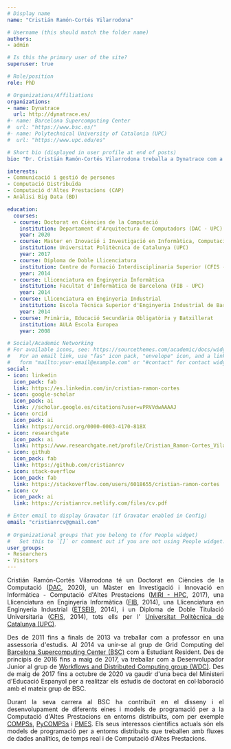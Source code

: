 ```yaml
---
# Display name
name: "Cristián Ramón-Cortés Vilarrodona"

# Username (this should match the folder name)
authors:
- admin

# Is this the primary user of the site?
superuser: true

# Role/position
role: PhD

# Organizations/Affiliations
organizations:
- name: Dynatrace
  url: http://dynatrace.es/
#- name: Barcelona Supercomputing Center
#  url: "https://www.bsc.es/"
#- name: Polytechnical University of Catalonia (UPC)
#  url: "https://www.upc.edu/es"

# Short bio (displayed in user profile at end of posts)
bio: "Dr. Cristián Ramón-Cortés Vilarrodona treballa a Dynatrace com a Senior Software Engineer."

interests:   
- Communicació i gestió de persones
- Computació Distribuïda
- Computació d'Altes Prestacions (CAP)
- Anàlisi Big Data (BD)

education:
  courses:
  - course: Doctorat en Ciències de la Computació
    institution: Departament d'Arquitectura de Computadors (DAC - UPC) y Barcelona Supercomputing Center (BSC)
    year: 2020
  - course: Master en Inovació i Investigació en Informàtica, Computació d'Altes Prestacions (MIRI - HPC)
    institution: Universitat Politècnica de Catalunya (UPC)
    year: 2017
  - course: Diploma de Doble Llicenciatura
    institution: Centre de Formació Interdisciplinaria Superior (CFIS - UPC)
    year: 2014
  - course: Llicenciatura en Enginyeria Informàtica
    institution: Facultat d'Informàtica de Barcelona (FIB - UPC)
    year: 2014
  - course: Llicenciatura en Enginyeria Industrial
    institution: Escola Tècnica Superior d'Enginyeria Industrial de Barcelona (ETSEIB - UPC)
    year: 2014
  - course: Primària, Educació Secundària Obligatòria y Batxillerat
    institution: AULA Escola Europea
    year: 2008

# Social/Academic Networking
# For available icons, see: https://sourcethemes.com/academic/docs/widgets/#icons
#   For an email link, use "fas" icon pack, "envelope" icon, and a link in the
#   form "mailto:your-email@example.com" or "#contact" for contact widget.
social:
- icon: linkedin
  icon_pack: fab
  link: https://es.linkedin.com/in/cristian-ramon-cortes
- icon: google-scholar
  icon_pack: ai
  link: //scholar.google.es/citations?user=vPRVVdwAAAAJ
- icon: orcid
  icon_pack: ai
  link: https://orcid.org/0000-0003-4170-818X
- icon: researchgate
  icon_pack: ai
  link: https://www.researchgate.net/profile/Cristian_Ramon-Cortes_Vilarrodona
- icon: github
  icon_pack: fab
  link: https://github.com/cristianrcv
- icon: stack-overflow
  icon_pack: fab
  link: https://stackoverflow.com/users/6018655/cristian-ramon-cortes
- icon: cv
  icon_pack: ai
  link: https://cristianrcv.netlify.com/files/cv.pdf

# Enter email to display Gravatar (if Gravatar enabled in Config)
email: "cristianrcv@gmail.com"
  
# Organizational groups that you belong to (for People widget)
#   Set this to `[]` or comment out if you are not using People widget.  
user_groups:
- Researchers
- Visitors
---
```



<p align="justify">
Cristián Ramón-Cortés Vilarrodona té un Doctorat en Ciències de la Computació (<a href="http://www.ac.upc.edu/es" target="_blank">DAC</a>, 2020), un Màster en Investigació i Innovació en Informàtica - Computació d'Altes Prestacions (<a href="https://masters.fib.upc.edu/masters/miri-high-performance-computing" target="_blank">MIRI - HPC</a>, 2017), una Llicenciatura en Enginyeria Informàtica (<a href="https://www.fib.upc.edu/" target="_blank">FIB</a>, 2014), una Llicenciatura en Enginyeria Industrial (<a href="https://etseib.upc.edu/ca" target="_blank">ETSEIB</a>, 2014), i un Diploma de Doble Titulació Universitaria (<a href="https://cfis.upc.edu/" target="_blank">CFIS</a>, 2014), tots ells per l' <a href="https://www.upc.edu/" target="_blank">Universitat Politècnica de Catalunya (UPC)</a>.
</p>

<p align="justify">
Des de 2011 fins a finals de 2013 va treballar com a professor en una assessoria d'estudis. Al 2014 va unir-se al grup de Grid Computing del <a href="https://www.bsc.es/" target="_blank">Barcelona Supercomputing Center (BSC)</a> com a Estudiant Resident. Des de principis de 2016 fins a maig de 2017, va treballar com a Desenvolupador Junior al grup de <a href="https://www.bsc.es/discover-bsc/organisation/scientific-structure/workflows-and-distributed-computing" target="_blank">Workflows and Distributed Computing group (WDC)</a>. Des de maig de 2017 fins a octubre de 2020 va gaudir d'una beca del Ministeri d'Educació Espanyol per a realitzar els estudis de doctorat en col·laboració amb el mateix grup de BSC.
</p>

<p align="justify">
Durant la seva carrera al BSC ha contribuït en el disseny i el desenvolupament de diferents eines i models de programació per a la Computació d'Altes Prestacions en entorns distribuïts, com per exemple <a href="http://compss.bsc.es" target="_blank">COMPSs</a>, <a href="http://compss.bsc.es" target="_blank">PyCOMPSs</a> i <a href="https://www.bsc.es/research-and-development/software-and-apps/software-list/pmes" target="_blank">PMES</a>. Els seus interessos científics actuals són els models de programació per a entorns distribuïts que treballen amb fluxes de dades analítics, de temps real i de Computació d'Altes Prestacions.
</p>

